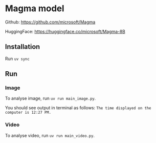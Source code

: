# Magma model

Github: https://github.com/microsoft/Magma

HuggingFace: https://huggingface.co/microsoft/Magma-8B

## Installation

Run `uv sync`

## Run

### Image

To analyse image, run `uv run main_image.py`.

You should see output in terminal as follows: `The time displayed on the computer is 12:27 PM.`

### Video

To analyse video, run `uv run main_video.py`.
